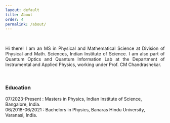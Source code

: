 ```yaml
---
layout: default
title: About
order: 4
permalink: /about/
---
```


&nbsp;

<div style="text-align: justify">

Hi there! I am an MS in Physical and Mathematical Science at Division of Physical and Math. Sciences, Indian Institute of Science. I am also part of Quantum Optics and Quantum Information Lab at the Department of Instrumental and Applied Physics, working under Prof. CM Chandrashekar.

</div>

&nbsp;

<h3>Education</h3>

07/2023-Present : Masters in Physics, Indian Institute of Science, Bangalore, India. <br>
06/2018-06/2021 : Bachelors in Physics, Banaras Hindu University, Varanasi, India.

